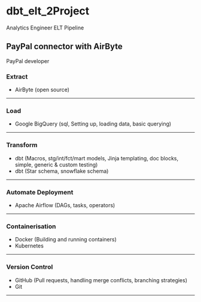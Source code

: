 # dbt_elt_2Project
Analytics Engineer ELT Pipeline 

## PayPal connector with AirByte
PayPal developer 

### Extract
- AirByte (open source)
---
### Load
- Google BigQuery (sql, Setting up, loading data, basic querying)
---
### Transform
- dbt (Macros, stg/int/fct/mart models, Jinja templating, doc blocks, simple, generic & custom testing)
- dbt (Star schema, snowflake schema)
---
### Automate Deployment
- Apache Airflow (DAGs, tasks, operators)
---
### Containerisation
- Docker (Building and running containers)
- Kubernetes
---
### Version Control
- GitHub (Pull requests, handling merge conflicts, branching strategies)
- Git

-------------------------------
